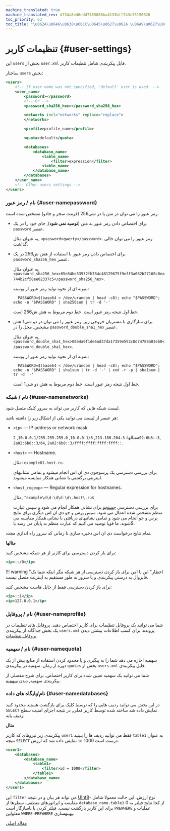 ```yaml
---
machine_translated: true
machine_translated_rev: d734a8e46ddd7465886ba4133bff743c55190626
toc_priority: 63
toc_title: "\u062A\u0646\u0638\u06CC\u0645\u0627\u062A \u06A9\u0627\u0631\u0628\u0631"
---
```


# تنظیمات کاربر {#user-settings}

این `users` بخش از `user.xml` فایل پیکربندی شامل تنظیمات کاربر.

ساختار `users` بخش:

``` xml
<users>
    <!-- If user name was not specified, 'default' user is used. -->
    <user_name>
        <password></password>
        <!-- Or -->
        <password_sha256_hex></password_sha256_hex>

        <networks incl="networks" replace="replace">
        </networks>

        <profile>profile_name</profile>

        <quota>default</quota>

        <databases>
            <database_name>
                <table_name>
                    <filter>expression</filter>
                <table_name>
            </database_name>
        </databases>
    </user_name>
    <!-- Other users settings -->
</users>
```

### نام / رمز عبور {#user-namepassword}

رمز عبور را می توان در متن یا در شی256 (فرمت سحر و جادو) مشخص شده است.

-   برای اختصاص دادن رمز عبور به متن (**توصیه نمی شود**), جای خود را در یک `password` عنصر.

    به عنوان مثال, `<password>qwerty</password>`. رمز عبور را می توان خالی گذاشت.

<a id="password_sha256_hex"></a>

-   برای اختصاص دادن رمز عبور با استفاده از هش ش256 در یک `password_sha256_hex` عنصر.

    به عنوان مثال, `<password_sha256_hex>65e84be33532fb784c48129675f9eff3a682b27168c0ea744b2cf58ee02337c5</password_sha256_hex>`.

    نمونه ای از نحوه تولید رمز عبور از پوسته:

          PASSWORD=$(base64 < /dev/urandom | head -c8); echo "$PASSWORD"; echo -n "$PASSWORD" | sha256sum | tr -d '-'

    خط اول نتیجه رمز عبور است. خط دوم مربوط به هش ش256 است.

<a id="password_double_sha1_hex"></a>

-   برای سازگاری با مشتریان خروجی زیر, رمز عبور را می توان در دو شی1 هش مشخص. محل را در `password_double_sha1_hex` عنصر.

    به عنوان مثال, `<password_double_sha1_hex>08b4a0f1de6ad37da17359e592c8d74788a83eb0</password_double_sha1_hex>`.

    نمونه ای از نحوه تولید رمز عبور از پوسته:

          PASSWORD=$(base64 < /dev/urandom | head -c8); echo "$PASSWORD"; echo -n "$PASSWORD" | sha1sum | tr -d '-' | xxd -r -p | sha1sum | tr -d '-'

    خط اول نتیجه رمز عبور است. خط دوم مربوط به هش دو شی1 است.

### نام / شبکه {#user-namenetworks}

لیست شبکه هایی که کاربر می تواند به سرور کلیک متصل شود.

هر عنصر از لیست می توانید یکی از اشکال زیر را داشته باشد:

-   `<ip>` — IP address or network mask.

    مثالها: `213.180.204.3`, `10.0.0.1/8`, `10.0.0.1/255.255.255.0`, `2a02:6b8::3`, `2a02:6b8::3/64`, `2a02:6b8::3/ffff:ffff:ffff:ffff::`.

-   `<host>` — Hostname.

    مثال: `example01.host.ru`.

    برای بررسی دسترسی یک پرسوجوی دی ان اس انجام میشود و تمامی نشانیهای اینترنتی برگشتی با نشانی همکار مقایسه میشوند.

-   `<host_regexp>` — Regular expression for hostnames.

    مثال, `^example\d\d-\d\d-\d\.host\.ru$`

    برای بررسی دسترسی [جستجو](https://en.wikipedia.org/wiki/Reverse_DNS_lookup) برای نشانی همکار انجام می شود و سپس عبارت منظم مشخص شده اعمال می شود. سپس پرس و جو دی ان اس دیگری برای نتایج پرس و جو انجام می شود و تمامی نشانیهای دریافتی با نشانی همکار مقایسه می شوند. ما قویا توصیه می کنیم که عبارت منظم به پایان می رسد با$.

تمام نتایج درخواست دی ان اس ذخیره سازی تا زمانی که سرور راه اندازی مجدد.

**مثالها**

برای باز کردن دسترسی برای کاربر از هر شبکه مشخص کنید:

``` xml
<ip>::/0</ip>
```

!!! warning "اخطار"
    این نا امن برای باز کردن دسترسی از هر شبکه مگر اینکه شما یک فایروال به درستی پیکربندی و یا سرور به طور مستقیم به اینترنت متصل نیست.

برای باز کردن دسترسی فقط از جایل هاست مشخص کنید:

``` xml
<ip>::1</ip>
<ip>127.0.0.1</ip>
```

### نام / پروفایل {#user-nameprofile}

شما می توانید یک پروفایل تنظیمات برای کاربر اختصاص دهید. پروفایل های تنظیمات در یک بخش جداگانه از پیکربندی `users.xml` پرونده. برای کسب اطلاعات بیشتر, دیدن [پروفایل تنظیمات](settings-profiles.md).

### نام / سهمیه {#user-namequota}

سهمیه اجازه می دهد شما را به پیگیری و یا محدود کردن استفاده از منابع بیش از یک دوره از زمان. سهمیه در پیکربندی `quotas`
بخش از `users.xml` فایل پیکربندی.

شما می توانید یک سهمیه تعیین شده برای کاربر اختصاص. برای شرح مفصلی از پیکربندی سهمیه, دیدن [سهمیه](../quotas.md#quotas).

### نام/پایگاه های داده {#user-namedatabases}

در این بخش می توانید ردیف هایی را که توسط کلیک برای بازگشت هستند محدود کنید `SELECT` نمایش داده شد ساخته شده توسط کاربر فعلی, در نتیجه اجرای امنیت سطح ردیف پایه.

**مثال**

پیکربندی زیر نیروهای که کاربر `user1` فقط می توانید ردیف ها را ببینید `table1` به عنوان نتیجه `SELECT` نمایش داده شد که ارزش `id` درست است 1000.

``` xml
<user1>
    <databases>
        <database_name>
            <table1>
                <filter>id = 1000</filter>
            </table1>
        </database_name>
    </databases>
</user1>
```

این `filter` می تواند هر بیان و در نتیجه [UInt8](../../sql-reference/data-types/int-uint.md)- نوع ارزش. این حالت معمولا شامل مقایسه و اپراتورهای منطقی. سطرها از `database_name.table1` از کجا نتایج فیلتر به 0 برای این کاربر بازگشت نیست. فیلتر کردن با ناسازگار است `PREWHERE` عملیات و معلولین `WHERE→PREWHERE` بهینهسازی.

[مقاله اصلی](https://clickhouse.tech/docs/en/operations/settings/settings_users/) <!--hide-->
